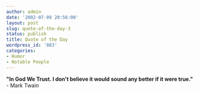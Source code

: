 ```yaml
---
author: admin
date: '2002-07-09 20:56:00'
layout: post
slug: quote-of-the-day-3
status: publish
title: Quote of the Day
wordpress_id: '883'
categories:
- Humor
- Notable People
---
```


**"In God We Trust. I don't believe it would sound any better if it were
true."** - Mark Twain
